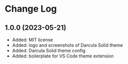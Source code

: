 # Change Log

## 1.0.0 (2023-05-21)

- Added: MIT license
- Added: logo and screenshots of Darcula Solid theme
- Added: Darcula Solid theme config
- Added: boilerplate for VS Code theme extension
